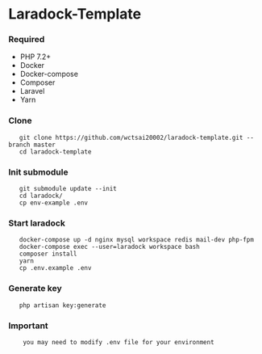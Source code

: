 # Laradock-Template

### Required
- PHP 7.2+
- Docker
- Docker-compose
- Composer
- Laravel
- Yarn

### Clone
```
   git clone https://github.com/wctsai20002/laradock-template.git --branch master
   cd laradock-template
```

### Init submodule
```
   git submodule update --init
   cd laradock/
   cp env-example .env
```

### Start laradock
```
   docker-compose up -d nginx mysql workspace redis mail-dev php-fpm
   docker-compose exec --user=laradock workspace bash
   composer install
   yarn
   cp .env.example .env
```

### Generate key
```
   php artisan key:generate
```

### Important
```
    you may need to modify .env file for your environment
```
